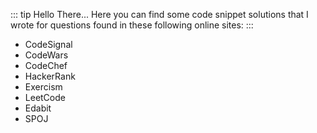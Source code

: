 ::: tip Hello There...
Here you can find some code snippet solutions that I wrote for questions found in these following online sites:
:::

- CodeSignal
- CodeWars
- CodeChef
- HackerRank
- Exercism
- LeetCode
- Edabit
- SPOJ

